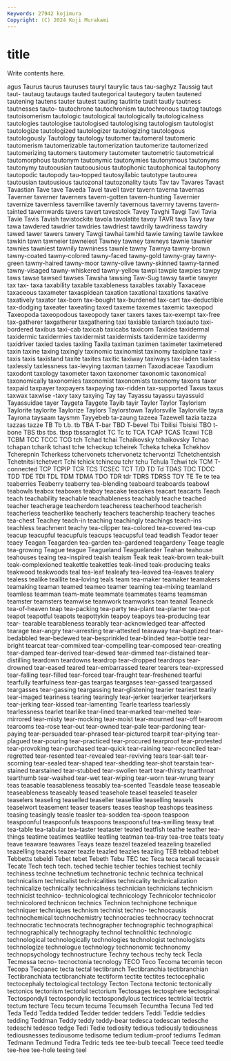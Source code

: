 ```yaml
---
Keywords: 27942 kojimura
Copyright: (C) 2024 Koji Murakami
---
```


# title

Write contents here.



agus Taurus taurus tauruses tauryl taurylic taus tau-saghyz Taussig taut
taut- tautaug tautaugs tauted tautegorical tautegory tauten tautened tautening tautens
tauter tautest tauting tautirite tautit tautly tautness tautnesses tauto- tautochrone
tautochronism tautochronous tautog tautogs tautoisomerism tautologic tautological tautologically tautologicalness tautologies
tautologise tautologised tautologising tautologism tautologist tautologize tautologized tautologizer tautologizing tautologous
tautologously Tautology tautology tautomer tautomeral tautomeric tautomerism tautomerizable tautomerization tautomerize
tautomerized tautomerizing tautomers tautomery tautometer tautometric tautometrical tautomorphous tautonym tautonymic
tautonymies tautonymous tautonyms tautonymy tautoousian tautoousious tautophonic tautophonical tautophony tautopodic
tautopody tau-topped tautosyllabic tautotype tautourea tautousian tautousious tautozonal tautozonality tauts
Tav tav Tavares Tavast Tavastian Tave tave Taveda Tavel tavell
taver tavern taverna tavernas Taverner taverner taverners tavern-gotten tavern-hunting Tavernier
tavernize tavernless tavernlike tavernly tavernous tavernry taverns tavern-tainted tavernwards tavers
tavert tavestock Tavey Tavghi Tavgi Tavi Tavia Tavie Tavis Tavish
tavistockite tavola tavolatite tavoy TAVR tavs Tavy taw tawa tawdered
tawdrier tawdries tawdriest tawdrily tawdriness tawdry tawed tawer tawers tawery
Tawgi tawhai tawhid tawie tawing tawite tawkee tawkin tawn tawneier
tawneiest Tawney tawney tawneys tawnie tawnier tawnies tawniest tawnily tawniness
tawnle tawny Tawnya tawny-brown tawny-coated tawny-colored tawny-faced tawny-gold tawny-gray tawny-green
tawny-haired tawny-moor tawny-olive tawny-skinned tawny-tanned tawny-visaged tawny-whiskered tawny-yellow tawpi tawpie
tawpies tawpy taws tawse tawsed tawses Tawsha tawsing Taw-Sug tawsy
tawtie tawyer tax tax- taxa taxability taxable taxableness taxables taxably
Taxaceae taxaceous taxameter taxaspidean taxation taxational taxations taxative taxatively taxator
tax-born tax-bought tax-burdened tax-cart tax-deductible tax-dodging taxeater taxeating taxed taxeme
taxemes taxemic taxeopod Taxeopoda taxeopodous taxeopody taxer taxers taxes tax-exempt
tax-free tax-gatherer taxgatherer taxgathering taxi taxiable taxiarch taxiauto taxi-bordered taxibus
taxi-cab taxicab taxicabs taxicorn Taxidea taxidermal taxidermic taxidermies taxidermist taxidermists
taxidermize taxidermy taxidriver taxied taxies taxiing Taxila taximan taximen taximeter
taximetered taxin taxine taxing taxingly taxinomic taxinomist taxinomy taxiplane taxir
-taxis taxis taxistand taxite taxites taxitic taxiway taxiways tax-laden taxless
taxlessly taxlessness tax-levying taxman taxmen Taxodiaceae Taxodium taxodont taxology taxometer
taxon taxonomer taxonomic taxonomical taxonomically taxonomies taxonomist taxonomists taxonomy taxons
taxor taxpaid taxpayer taxpayers taxpaying tax-ridden tax-supported Taxus taxus taxwax
taxwise -taxy taxy taxying Tay tay Tayassu tayassu tayassuid Tayassuidae
tayer Taygeta Taygete Tayib tayir Tayler Taylor Taylorism Taylorite taylorite
Taylorize Taylors Taylorstown Taylorsville Taylorville tayra Tayrona taysaam taysmm Tayyebeb
ta-zaung tazeea Tazewell tazia tazza tazzas tazze TB Tb t.b.
tb TBA T-bar TBD T-bevel Tbi Tbilisi Tbisisi TBO t-bone
TBS tbs tbs. tbsp tbssaraglot TC Tc tc TCA TCAP
TCAS Tcawi TCB TCBM TCC TCCC TCG tch Tchad tchai
Tchaikovsky tchaikovsky Tchao tchapan tcharik tchast tche tcheckup tcheirek Tcheka
tcheka Tchekhov Tcherepnin Tcherkess tchervonets tchervonetz tchervontzi Tchetchentsish Tchetnitsi tchetvert
Tchi tchick tchincou tchr tchu Tchula Tchwi tck TCM T-connected
TCP TCPIP TCR TCS TCSEC TCT T/D TD Td TDAS
TDC TDCC TDD TDE TDI TDL TDM TDMA TDO TDR
tdr TDRS TDRSS TDY TE Te te tea teaberries Teaberry
teaberry tea-blending teaboard teaboards teabowl teabowls teabox teaboxes teaboy teacake
teacakes teacart teacarts Teach teach teachability teachable teachableness teachably teache
teached teacher teacherage teacherdom teacheress teacherhood teacherish teacherless teacherlike teacherly
teachers teachership teachery teaches tea-chest Teachey teach-in teaching teachingly teachings
teach-ins teachless teachment teachy tea-clipper tea-colored tea-covered tea-cup teacup teacupful
teacupfuls teacups teacupsful tead teadish Teador teaer teaey Teagan Teagarden
tea-garden tea-gardened teagardeny Teage teagle tea-growing Teague teague Teagueland Teaguelander
Teahan teahouse teahouses teaing tea-inspired teaish teaism Teak teak teak-brown
teak-built teak-complexioned teakettle teakettles teak-lined teak-producing teaks teakwood teakwoods teal
tea-leaf tealeafy tea-leaved tea-leaves tealery tealess tealike teallite tea-loving teals
team tea-maker teamaker teamakers teamaking teaman teamed teameo teamer teaming
tea-mixing teamland teamless teamman team-mate teammate teammates teams teamsman teamster
teamsters teamwise teamwork teamworks tean teanal Teaneck tea-of-heaven teap tea-packing
tea-party tea-plant tea-planter tea-pot teapot teapotful teapots teapottykin teapoy teapoys
tea-producing tear tear- tearable tearableness tearably tear-acknowledged tear-affected tearage tear-angry
tear-arresting tear-attested tearaway tear-baptized tear-bedabbled tear-bedewed tear-besprinkled tear-blinded tear-bottle tear-bright
tearcat tear-commixed tear-compelling tear-composed tear-creating tear-damped tear-derived tear-dewed tear-dimmed tear-distained
tear-distilling teardown teardowns teardrop tear-dropped teardrops tear-drowned tear-eased teared tear-embarrassed
tearer tearers tear-expressed tear-falling tear-filled tear-forced tear-fraught tear-freshened tearful tearfully
tearfulness tear-gas teargas teargases tear-gassed teargassed teargasses tear-gassing teargassing tear-glistening
tearier teariest tearily tear-imaged teariness tearing tearingly tear-jerker tearjerker tearjerkers
tear-jerking tear-kissed tear-lamenting Tearle tearless tearlessly tearlessness tearlet tearlike tear-lined
tear-marked tear-melted tear-mirrored tear-misty tear-mocking tear-moist tear-mourned tear-off tearoom tearooms
tea-rose tear-out tear-owned tear-pale tear-pardoning tear-paying tear-persuaded tear-phrased tear-pictured tearpit
tear-pitying tear-plagued tear-pouring tear-practiced tear-procured tearproof tear-protested tear-provoking tear-purchased tear-quick
tear-raining tear-reconciled tear-regretted tear-resented tear-revealed tear-reviving tears tear-salt tear-scorning tear-sealed
tear-shaped tear-shedding tear-shot tearstain tear-stained tearstained tear-stubbed tear-swollen teart tear-thirsty
tearthroat tearthumb tear-washed tear-wet tear-wiping tear-worn tear-wrung teary teas teasable
teasableness teasably tea-scented Teasdale tease teaseable teaseableness teaseably teased teasehole
teasel teaseled teaseler teaselers teaseling teaselled teaseller teasellike teaselling teasels
teaselwort teasement teaser teasers teases teashop teashops teasiness teasing teasingly
teasle teasler tea-sodden tea-spoon teaspoon teaspoonful teaspoonfuls teaspoons teaspoonsful tea-swilling
teasy teat tea-table tea-tabular tea-taster teataster teated teatfish teathe teather
tea-things teatime teatimes teatlike teatling teatman tea-tray tea-tree teats teaty
teave teaware teawares Teays teaze teazel teazeled teazeling teazelled teazelling
teazels teazer teazle teazled teazles teazling TEB tebbad tebbet Tebbetts
tebeldi Tebet tebet Tebeth Tebu TEC tec Teca teca tecali
tecassir Tecate Tech tech tech. teched techie techier techies techiest
techily techiness techne technetium technetronic technic technica technical technicalism technicalist
technicalities technicality technicalization technicalize technically technicalness technician technicians technicism technicist
technico- technicological technicology Technicolor technicolor technicolored technicon technics Technion techniphone
technique techniquer techniques technism technist techno- technocausis technochemical technochemistry technocracies
technocracy technocrat technocratic technocrats technographer technographic technographical technographically technography technol
technolithic technologic technological technologically technologies technologist technologists technologize technologue technology
technonomic technonomy technopsychology technostructure Techny techous techy teck Tecla Tecmessa
tecno- tecnoctonia tecnology TECO Teco Tecoma tecomin tecon Tecopa Tecpanec
tecta tectal tectibranch Tectibranchia tectibranchian Tectibranchiata tectibranchiate tectiform tectite tectites
tectocephalic tectocephaly tectological tectology Tecton Tectona tectonic tectonically tectonics tectonism
tectorial tectorium Tectosages tectosphere tectospinal Tectospondyli tectospondylic tectospondylous tectrices tectricial
tectrix tectum tecture Tecu tecum tecuma Tecumseh Tecumtha Tecuna Ted
ted Teda Tedd Tedda tedded Tedder tedder tedders Teddi Teddie
teddies tedding Teddman Teddy teddy teddy-bear tedesca tedescan tedesche tedeschi
tedesco tedge Tedi Tedie tediosity tedious tediously tediousness tediousnesses tediousome
tedisome tedium tedium-proof tediums Tedman Tedmann Tedmund Tedra Tedric teds
tee tee-bulb teecall Teece teed teedle tee-hee tee-hole teeing teel
